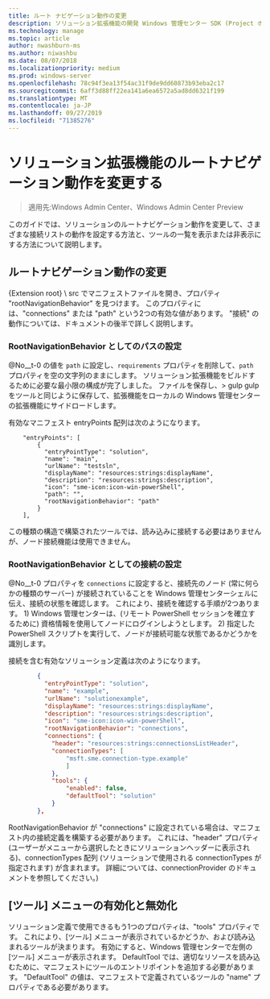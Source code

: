 ```yaml
---
title: ルート ナビゲーション動作の変更
description: ソリューション拡張機能の開発 Windows 管理センター SDK (Project ホノルル)-ルートナビゲーション動作の変更
ms.technology: manage
ms.topic: article
author: nwashburn-ms
ms.author: niwashbu
ms.date: 08/07/2018
ms.localizationpriority: medium
ms.prod: windows-server
ms.openlocfilehash: 78c94f3ea13f54ac31f9de9dd60873b93eba2c17
ms.sourcegitcommit: 6aff3d88ff22ea141a6ea6572a5ad8dd6321f199
ms.translationtype: MT
ms.contentlocale: ja-JP
ms.lasthandoff: 09/27/2019
ms.locfileid: "71385276"
---
```

# <a name="modify-root-navigation-behavior-for-a-solution-extension"></a>ソリューション拡張機能のルートナビゲーション動作を変更する

>適用先:Windows Admin Center、Windows Admin Center Preview

このガイドでは、ソリューションのルートナビゲーション動作を変更して、さまざまな接続リストの動作を設定する方法と、ツールの一覧を表示または非表示にする方法について説明します。

## <a name="modifying-root-navigation-behavior"></a>ルートナビゲーション動作の変更

{Extension root} \ src でマニフェストファイルを開き、プロパティ "rootNavigationBehavior" を見つけます。 このプロパティには、"connections" または "path" という2つの有効な値があります。 "接続" の動作については、ドキュメントの後半で詳しく説明します。

### <a name="setting-path-as-a-rootnavigationbehavior"></a>RootNavigationBehavior としてのパスの設定

@No__t-0 の値を ```path``` に設定し、```requirements``` プロパティを削除して、```path``` プロパティを空の文字列のままにします。 ソリューション拡張機能をビルドするために必要な最小限の構成が完了しました。 ファイルを保存し、> gulp gulp をツールと同じように保存して、拡張機能をローカルの Windows 管理センターの拡張機能にサイドロードします。

有効なマニフェスト entryPoints 配列は次のようになります。
```
    "entryPoints": [
        {
          "entryPointType": "solution",
          "name": "main",
          "urlName": "testsln",
          "displayName": "resources:strings:displayName",
          "description": "resources:strings:description",
          "icon": "sme-icon:icon-win-powerShell",
          "path": "",
          "rootNavigationBehavior": "path"
        }
    ],
```

この種類の構造で構築されたツールでは、読み込みに接続する必要はありませんが、ノード接続機能は使用できません。

### <a name="setting-connections-as-a-rootnavigationbehavior"></a>RootNavigationBehavior としての接続の設定

@No__t-0 プロパティを ```connections``` に設定すると、接続先のノード (常に何らかの種類のサーバー) が接続されていることを Windows 管理センターシェルに伝え、接続の状態を確認します。 これにより、接続を確認する手順が2つあります。 1) Windows 管理センターは、(リモート PowerShell セッションを確立するために) 資格情報を使用してノードにログインしようとします。 2) 指定した PowerShell スクリプトを実行して、ノードが接続可能な状態であるかどうかを識別します。

接続を含む有効なソリューション定義は次のようになります。

``` json
        {
          "entryPointType": "solution",
          "name": "example",
          "urlName": "solutionexample",
          "displayName": "resources:strings:displayName",
          "description": "resources:strings:description",
          "icon": "sme-icon:icon-win-powerShell",
          "rootNavigationBehavior": "connections",
          "connections": {
            "header": "resources:strings:connectionsListHeader",
            "connectionTypes": [
                "msft.sme.connection-type.example"
                ]
            },
            "tools": {
                "enabled": false,
                "defaultTool": "solution"
            }
        },
```

RootNavigationBehavior が "connections" に設定されている場合は、マニフェスト内の接続定義を構築する必要があります。 これには、"header" プロパティ (ユーザーがメニューから選択したときにソリューションヘッダーに表示される)、connectionTypes 配列 (ソリューションで使用される connectionTypes が指定されます) が含まれます。 詳細については、connectionProvider のドキュメントを参照してください。)

## <a name="enabling-and-disabling-the-tools-menu"></a>[ツール] メニューの有効化と無効化 ##

ソリューション定義で使用できるもう1つのプロパティは、"tools" プロパティです。 これにより、[ツール] メニューが表示されているかどうか、および読み込まれるツールが決まります。 有効にすると、Windows 管理センターで左側の [ツール] メニューが表示されます。 DefaultTool では、適切なリソースを読み込むために、マニフェストにツールのエントリポイントを追加する必要があります。 "DefaultTool" の値は、マニフェストで定義されているツールの "name" プロパティである必要があります。
